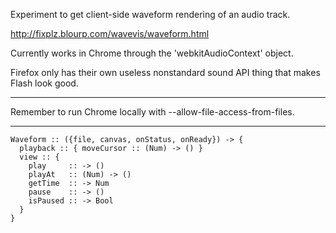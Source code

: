 Experiment to get client-side waveform rendering of an audio track.

http://fixplz.blourp.com/wavevis/waveform.html

Currently works in Chrome through the 'webkitAudioContext' object.

Firefox only has their own useless nonstandard sound API thing that makes Flash look good.

----

Remember to run Chrome locally with --allow-file-access-from-files.

----

    Waveform :: ({file, canvas, onStatus, onReady}) -> {
      playback :: { moveCursor :: (Num) -> () }
      view :: {
        play     :: -> ()
        playAt   :: (Num) -> ()
        getTime  :: -> Num
        pause    :: -> ()
        isPaused :: -> Bool
      }
    }
